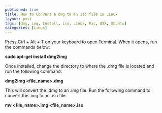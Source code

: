 ```yaml
---
published: true
title: How to Convert a dmg to an iso file in Linux
layout: post
tags: [dmg, img, Install, iso, Linux, Mac, OSX, Ubuntu]
categories: [Linux]
---
```

Press Ctrl + Alt + T on your keyboard to open Terminal. When it opens, run the commands below:

<strong>sudo apt-get install dmg2img</strong>

Once installed, change the directory to where the .dmg file is located and run the following command:

<strong>dmg2img <file_name>.dmg</strong>

This will convert the .dmg to an .img file. Run the following command to convert the .img to an .iso file.

<strong>mv <file_name>.img <file_name>.iso</strong>